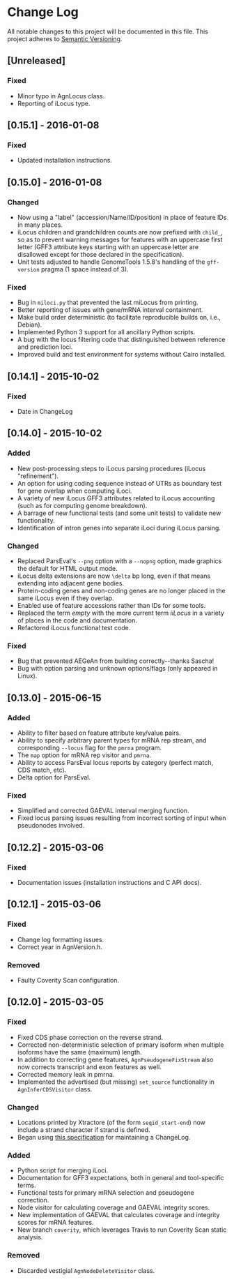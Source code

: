 # Change Log
All notable changes to this project will be documented in this file.
This project adheres to [Semantic Versioning](http://semver.org/).

## [Unreleased]

### Fixed
- Minor typo in AgnLocus class.
- Reporting of iLocus type.

## [0.15.1] - 2016-01-08

### Fixed
- Updated installation instructions.

## [0.15.0] - 2016-01-08

### Changed
- Now using a "label" (accession/Name/ID/position) in place of feature IDs in many places.
- iLocus children and grandchildren counts are now prefixed with `child_`, so as to prevent warning messages for features with an uppercase first letter
  (GFF3 attribute keys starting with an uppercase letter are disallowed except for those declared in the specification).
- Unit tests adjusted to handle GenomeTools 1.5.8's handling of the `gff-version` pragma (1 space instead of 3).

### Fixed
- Bug in `miloci.py` that prevented the last miLocus from printing.
- Better reporting of issues with gene/mRNA interval containment.
- Make build order deterministic (to facilitate reproducible builds on, i.e., Debian).
- Implemented Python 3 support for all ancillary Python scripts.
- A bug with the locus filtering code that distinguished between reference and prediction loci.
- Improved build and test environment for systems without Cairo installed.

## [0.14.1] - 2015-10-02

### Fixed
- Date in ChangeLog

## [0.14.0] - 2015-10-02

### Added
- New post-processing steps to iLocus parsing procedures (iLocus "refinement").
- An option for using coding sequence instead of UTRs as boundary test for gene overlap when computing iLoci.
- A variety of new iLocus GFF3 attributes related to iLocus accounting (such as for computing genome breakdown).
- A barrage of new functional tests (and some unit tests) to validate new functionality.
- Identification of intron genes into separate iLoci during iLocus parsing.

### Changed
- Replaced ParsEval's `--png` option with a `--nopng` option, made graphics the default for HTML output mode.
- iLocus delta extensions are now `\delta` bp long, even if that means extending into adjacent gene bodies.
- Protein-coding genes and non-coding genes are no longer placed in the same iLocus even if they overlap.
- Enabled use of feature accessions rather than IDs for some tools.
- Replaced the term *empty* with the more current term *iiLocus* in a variety of places in the code and documentation.
- Refactored iLocus functional test code.

### Fixed
- Bug that prevented AEGeAn from building correctly--thanks Sascha!
- Bug with option parsing and unknown options/flags (only appeared in Linux).

## [0.13.0] - 2015-06-15

### Added
- Ability to filter based on feature attribute key/value pairs.
- Ability to specify arbitrary parent types for mRNA rep stream, and corresponding `--locus` flag for the `pmrna` program.
- The `map` option for mRNA rep visitor and `pmrna`.
- Ability to access ParsEval locus reports by category (perfect match, CDS match, etc).
- Delta option for ParsEval.

### Fixed
- Simplified and corrected GAEVAL interval merging function.
- Fixed locus parsing issues resulting from incorrect sorting of input when pseudonodes involved.

## [0.12.2] - 2015-03-06

### Fixed
- Documentation issues (installation instructions and C API docs).

## [0.12.1] - 2015-03-06

### Fixed
- Change log formatting issues.
- Correct year in AgnVersion.h.

### Removed
- Faulty Coverity Scan configuration.

## [0.12.0] - 2015-03-05

### Fixed
- Fixed CDS phase correction on the reverse strand.
- Corrected non-deterministic selection of primary isoform when multiple isoforms have the same (maximum) length.
- In addition to correcting gene features, `AgnPseudogeneFixStream` also now corrects transcript and exon features as well.
- Corrected memory leak in pmrna.
- Implemented the advertised (but missing) `set_source` functionality in `AgnInferCDSVisitor` class.

### Changed
- Locations printed by Xtractore (of the form `seqid_start-end`) now include a strand character if strand is defined.
- Began using [this specification](http://keepachangelog.com/) for maintaining a ChangeLog.

### Added
- Python script for merging iLoci.
- Documentation for GFF3 expectations, both in general and tool-specific terms.
- Functional tests for primary mRNA selection and pseudogene correction.
- Node visitor for calculating coverage and GAEVAL integrity scores.
- New implementation of GAEVAL that calculates coverage and integrity scores for mRNA features.
- New branch `coverity`, which leverages Travis to run Coverity Scan static analysis.

### Removed
- Discarded vestigial `AgnNodeDeleteVisitor` class.
